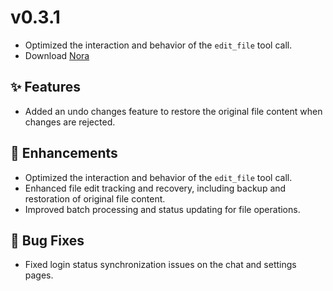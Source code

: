 # v0.3.1

- Optimized the interaction and behavior of the `edit_file` tool call.
- Download [Nora](https://www.mynora.ai/downloads)

## ✨ Features

- Added an undo changes feature to restore the original file content when changes are rejected.

## 🚀 Enhancements

- Optimized the interaction and behavior of the `edit_file` tool call.
- Enhanced file edit tracking and recovery, including backup and restoration of original file content.
- Improved batch processing and status updating for file operations.

## 🐛 Bug Fixes
- Fixed login status synchronization issues on the chat and settings pages.
